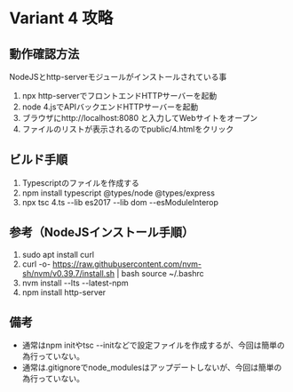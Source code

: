 # Variant 4 攻略

## 動作確認方法

NodeJSとhttp-serverモジュールがインストールされている事

1. npx http-serverでフロントエンドHTTPサーバーを起動
1. node 4.jsでAPIバックエンドHTTPサーバーを起動
1. ブラウザにhttp://localhost:8080 と入力してWebサイトをオープン
1. ファイルのリストが表示されるのでpublic/4.htmlをクリック

## ビルド手順

1. Typescriptのファイルを作成する
1. npm install typescript @types/node @types/express
1. npx tsc 4.ts --lib es2017 --lib dom --esModuleInterop

## 参考（NodeJSインストール手順）

1. sudo apt install curl
1. curl -o- https://raw.githubusercontent.com/nvm-sh/nvm/v0.39.7/install.sh | bash
source ~/.bashrc
1. nvm install --lts --latest-npm
1. npm install http-server

## 備考
- 通常はnpm initやtsc --initなどで設定ファイルを作成するが、今回は簡単の為行っていない。
- 通常は.gitignoreでnode_modulesはアップデートしないが、今回は簡単の為行っていない。